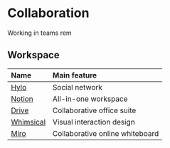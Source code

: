 # Collaboration

Working in teams rem

## Workspace

| Name | Main feature |
| :--- | :--- |
| [Hylo](https://www.hylo.com/) | Social network |
| [Notion](https://www.notion.so/) | All-in-one workspace |
| [Drive](https://drive.google.com/) | Collaborative office suite |
| [Whimsical](https://whimsical.com/) | Visual  interaction design |
| [Miro](https://miro.com/) | Collaborative online whiteboard |

